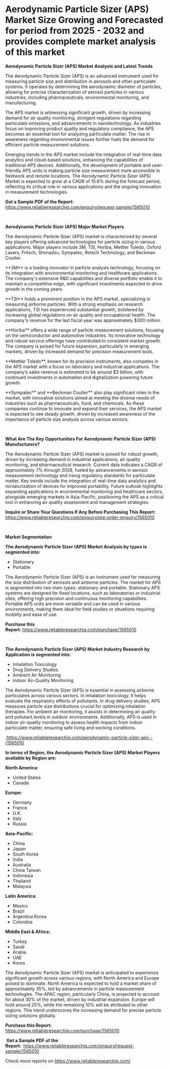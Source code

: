 <p><h1>Aerodynamic Particle Sizer (APS) Market Size Growing and Forecasted for period from 2025 - 2032 and provides complete market analysis of this market</h1></p><p><strong>Aerodynamic Particle Sizer (APS) Market Analysis and Latest Trends</strong></p>
<p><p>The Aerodynamic Particle Sizer (APS) is an advanced instrument used for measuring particle size and distribution in aerosols and other particulate systems. It operates by determining the aerodynamic diameter of particles, allowing for precise characterization of aerosol particles in various industries, including pharmaceuticals, environmental monitoring, and manufacturing.</p><p>The APS market is witnessing significant growth, driven by increasing demand for air quality monitoring, stringent regulations regarding particulate emissions, and advancements in nanotechnology. As industries focus on improving product quality and regulatory compliance, the APS becomes an essential tool for analyzing particulate matter. The rise in awareness regarding environmental issues further fuels the demand for efficient particle measurement solutions.</p><p>Emerging trends in the APS market include the integration of real-time data analytics and cloud-based solutions, enhancing the capabilities of traditional APS devices. Additionally, the development of portable and user-friendly APS units is making particle size measurement more accessible in fieldwork and remote locations. The Aerodynamic Particle Sizer (APS) Market is expected to grow at a CAGR of 10.6% during the forecast period, reflecting its critical role in various applications and the ongoing innovation in measurement technologies.</p></p>
<p><strong>Get a Sample PDF of the Report:&nbsp;</strong> <a href="https://www.reliableresearchiq.com/enquiry/request-sample/1565010?utm_campaign=2446&utm_medium=2&utm_source=Github&utm_content=ia&utm_term=28022025&utm_id=aerodynamic-particle-sizer-aps">https://www.reliableresearchiq.com/enquiry/request-sample/1565010</a></p>
<p>&nbsp;</p>
<p><strong>Aerodynamic Particle Sizer (APS) Major Market Players</strong></p>
<p><p>The Aerodynamic Particle Sizer (APS) market is characterized by several key players offering advanced technologies for particle sizing in various applications. Major players include 3M, TSI, Horiba, Mettler Toledo, Oxford Lasers, Fritsch, Shimadzu, Sympatec, Retsch Technology, and Beckman Coulter.</p><p>**3M** is a leading innovator in particle analysis technology, focusing on its integration with environmental monitoring and healthcare applications. The company's extensive R&D capabilities and diverse portfolio enable it to maintain a competitive edge, with significant investments expected to drive growth in the coming years.</p><p>**TSI** holds a prominent position in the APS market, specializing in measuring airborne particles. With a strong emphasis on research applications, TSI has experienced substantial growth, bolstered by increasing global regulations on air quality and occupational health. The company's revenue for the last fiscal year was approximately $300 million.</p><p>**Horiba** offers a wide range of particle measurement solutions, focusing on the semiconductor and automotive industries. Its innovative technology and robust service offerings have contributed to consistent market growth. The company is poised for future expansion, particularly in emerging markets, driven by increased demand for precision measurement tools.</p><p>**Mettler Toledo**, known for its precision instruments, also competes in the APS market with a focus on laboratory and industrial applications. The company’s sales revenue is estimated to be around $3 billion, with continued investments in automation and digitalization powering future growth.</p><p>**Sympatec** and **Beckman Coulter** also play significant roles in the market, with innovative solutions aimed at meeting the diverse needs of industries such as pharmaceuticals, food, and chemicals. As these companies continue to innovate and expand their services, the APS market is expected to see steady growth, driven by increased awareness of the importance of particle size analysis across various sectors.</p></p>
<p>&nbsp;</p>
<p><strong>What Are The Key Opportunities For Aerodynamic Particle Sizer (APS) Manufacturers?</strong></p>
<p><p>The Aerodynamic Particle Sizer (APS) market is poised for robust growth, driven by increasing demand in industrial applications, air quality monitoring, and pharmaceutical research. Current data indicates a CAGR of approximately 7% through 2028, fueled by advancements in aerosol measurement technology and rising regulatory standards for particulate matter. Key trends include the integration of real-time data analytics and miniaturization of devices for improved portability. Future outlook highlights expanding applications in environmental monitoring and healthcare sectors, alongside emerging markets in Asia-Pacific, positioning the APS as a critical tool in enhancing air quality assessment and management strategies.</p></p>
<p><strong>Inquire or Share Your Questions If Any Before Purchasing This Report:</strong> <a href="https://www.reliableresearchiq.com/enquiry/pre-order-enquiry/1565010?utm_campaign=2446&utm_medium=2&utm_source=Github&utm_content=ia&utm_term=28022025&utm_id=aerodynamic-particle-sizer-aps">https://www.reliableresearchiq.com/enquiry/pre-order-enquiry/1565010</a></p>
<p>&nbsp;</p>
<p><strong>Market Segmentation</strong></p>
<p><strong>The Aerodynamic Particle Sizer (APS) Market Analysis by types is segmented into:</strong></p>
<p><ul><li>Stationary</li><li>Portable</li></ul></p>
<p><p>The Aerodynamic Particle Sizer (APS) is an instrument used for measuring the size distribution of aerosols and airborne particles. The market for APS is segmented into two main types: stationary and portable. Stationary APS systems are designed for fixed locations, such as laboratories or industrial sites, offering high precision and continuous monitoring capabilities. Portable APS units are more versatile and can be used in various environments, making them ideal for field studies or situations requiring mobility and ease of use.</p></p>
<p><strong>Purchase this Report:&nbsp;</strong><a href="https://www.reliableresearchiq.com/purchase/1565010?utm_campaign=2446&utm_medium=2&utm_source=Github&utm_content=ia&utm_term=28022025&utm_id=aerodynamic-particle-sizer-aps">https://www.reliableresearchiq.com/purchase/1565010</a></p>
<p>&nbsp;</p>
<p><strong>The Aerodynamic Particle Sizer (APS) Market Industry Research by Application is segmented into:</strong></p>
<p><ul><li>Inhalation Toxicology</li><li>Drug Delivery Studies</li><li>Ambient Air Monitoring</li><li>Indoor Air-Quality Monitoring</li></ul></p>
<p><p>The Aerodynamic Particle Sizer (APS) is essential in assessing airborne particulates across various sectors. In inhalation toxicology, it helps evaluate the respiratory effects of pollutants. In drug delivery studies, APS measures particle size distributions crucial for optimizing inhalation therapies. For ambient air monitoring, it assists in determining air quality and pollutant levels in outdoor environments. Additionally, APS is used in indoor air-quality monitoring to assess health impacts from indoor particulate matter, ensuring safe living and working conditions.</p></p>
<p><a href="https://www.reliableresearchiq.com/aerodynamic-particle-sizer-aps--r1565010?utm_campaign=2446&utm_medium=2&utm_source=Github&utm_content=ia&utm_term=28022025&utm_id=aerodynamic-particle-sizer-aps">&nbsp;https://www.reliableresearchiq.com/aerodynamic-particle-sizer-aps--r1565010</a></p>
<p><strong>In terms of Region, the Aerodynamic Particle Sizer (APS) Market Players available by Region are:</strong></p>
<p>
    <p> <strong> North America: </strong>
        <ul>
            <li>United States</li>
            <li>Canada</li>
        </ul>
        </p> 
    <p> <strong> Europe: </strong>
        <ul>
            <li>Germany</li>
            <li>France</li>
            <li>U.K.</li>
            <li>Italy</li>
            <li>Russia</li>
        </ul>
        </p> 
    <p> <strong> Asia-Pacific: </strong>
        <ul>
            <li>China</li>
            <li>Japan</li>
            <li>South Korea</li>
            <li>India</li>
            <li>Australia</li>
            <li>China Taiwan</li>
            <li>Indonesia</li>
            <li>Thailand</li>
            <li>Malaysia</li>
        </ul>
        </p> 
    <p> <strong> Latin America: </strong>
        <ul>
            <li>Mexico</li>
            <li>Brazil</li>
            <li>Argentina Korea</li>
            <li>Colombia</li>
        </ul>
        </p> 
    <p> <strong> Middle East & Africa: </strong>
        <ul>
            <li>Turkey</li>
            <li>Saudi</li>
            <li>Arabia</li>
            <li>UAE</li>
            <li>Korea</li>
        </ul>
    </p>
    </p>
<p><p>The Aerodynamic Particle Sizer (APS) market is anticipated to experience significant growth across various regions, with North America and Europe poised to dominate. North America is expected to hold a market share of approximately 35%, led by advancements in particle measurement technologies. The APAC region, particularly China, is projected to account for about 30% of the market, driven by industrial expansion. Europe will hold around 25%, while the remaining 10% will be attributed to other regions. This trend underscores the increasing demand for precise particle sizing solutions globally.</p></p>
<p><strong>Purchase this Report: </strong><a href="https://www.reliableresearchiq.com/purchase/1565010?utm_campaign=2446&utm_medium=2&utm_source=Github&utm_content=ia&utm_term=28022025&utm_id=aerodynamic-particle-sizer-aps">https://www.reliableresearchiq.com/purchase/1565010</a></p>
<p>&nbsp;<strong>Get a Sample PDF of the Report:&nbsp;&nbsp;</strong><a href="https://www.reliableresearchiq.com/enquiry/request-sample/1565010?utm_campaign=2446&utm_medium=2&utm_source=Github&utm_content=ia&utm_term=28022025&utm_id=aerodynamic-particle-sizer-aps">https://www.reliableresearchiq.com/enquiry/request-sample/1565010</a></p>
<p><strong></strong></p>
<p>Check more reports on <a href="https://www.reliableresearchiq.com/?utm_campaign=2446&utm_medium=2&utm_source=Github&utm_content=ia&utm_term=28022025&utm_id=aerodynamic-particle-sizer-aps">https://www.reliableresearchiq.com/</a></p>